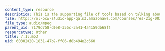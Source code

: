 ```yaml
---
content_type: resource
description: This is the supporting file of tools based on talking about weather.
file: https://ol-ocw-studio-app-qa.s3.amazonaws.com/courses/res-21g-003-learning-chinese-a-foundation-course-in-mandarin-spring-2011/60302020183147b2ff86d8b494e2c660_7.11.mp3
file_type: audio/mpeg
parent_uid: 7179d758-d0e8-355c-3a41-4a4159db68ff
resourcetype: Other
title: 7.11.mp3
uid: 60302020-1831-47b2-ff86-d8b494e2c660
---
```

